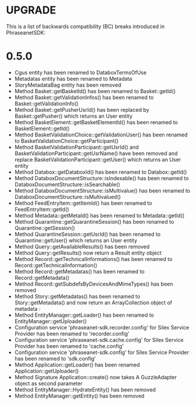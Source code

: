 UPGRADE
=======

This is a list of backwards compatibility (BC) breaks introduced in PhraseanetSDK:

# 0.5.0

 * Cgus entity has been renamed to DataboxTermsOfUse
 * Metadatas entity has been renamed to Metadata
 * StoryMetadataBag entity has been removed
 * Method Basket::getBasketId() has been renamed to Basket::getId()
 * Method Basket::getValidationInfos() has been renamed to Basket::getValidationInfo()
 * Method Basket::getPusherUsrId() has been replaced by Basket::getPusher() which returns an User entity
 * Method BasketElement::getBasketElementId() has been renamed to BasketElement::getId()
 * Method BasketValidationChoice::getValidationUser() has been renamed to BasketValidationChoice::getParticipant()
 * Method BasketValidationParticipant::getUsrId() and BasketValidationParticipant::getUsrName()
   have been removed and replace BasketValidationParticipant::getUser() which returns an User entity
 * Method Databox::getDataboxId() has been renamed to Databox::getId()
 * Method DataboxDocumentStructure::isIndexable() has been renamed to DataboxDocumentStructure::isSearchable()
 * Method DataboxDocumentStructure::isMultivalue() has been renamed to DataboxDocumentStructure::isMultivalued()
 * Method FeedEntryItem::getItemId() has been renamed to FeedEntryItem::getId()
 * Method Metadata::getMetaId() has been renamed to Metadata::getId()
 * Method Quarantine::getQuarantineSession() has been renamed to Quarantine::getSession()
 * Method QuarantineSession::getUsrId() has been renamed to Quarantine::getUser() which returns an User entity
 * Method Query::getAvailableResults() has been removed
 * Method Query::getResults() now return a Result entity object
 * Method Record::getTechnicalInformations() has been renamed to Record::getTechnicalInformation()
 * Method Record::getMetadatas() has been renamed to Record::getMetadata()
 * Method Record::getSubdefsByDevicesAndMimeTypes() has been removed
 * Method Story::getMetadatas() has been renamed to Story::getMetadata() and now return an ArrayCollection
   object of metadata <metadataKey>:<metadataValue>
 * Method EntityManager::getLoader() has been renamed to EntityManager::getUploader()
 * Configuration service 'phraseanet-sdk.recorder.config' for Silex Service Provider has been renamed to 'recorder.config'
 * Configuration service 'phraseanet-sdk.cache.config' for Silex Service Provider has been renamed to 'cache.config'
 * Configuration service 'phraseanet-sdk.config' for Silex Service Provider has been renamed to 'sdk.config'
 * Method Application::getLoader() has been renamed Application::getUploader()
 * Method Signature Application::create() now takes A GuzzleAdapter object as second parameter
 * Method EntityManager::HydrateEntity() has been removed
 * Method EntityManager::getEntity() has been removed
  